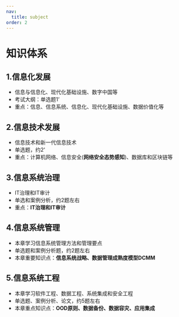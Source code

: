 ```yaml
---
nav:
  title: subject
order: 2
---
```

# 知识体系

## 1.信息化发展

+ 信息与信息化、现代化基础设施、数字中国等
+ 考试大纲：单选题1’
+ 重点：信息、信息系统、信息化、现代化基础设施、数据价值化等

## 2.信息技术发展

+ 信息技术和新一代信息技术
+ 单选题，约2'
+ 重点：计算机网络、信息安全(**网络安全态势感知**)、数据库和区块链等

## 3.信息系统治理

+ IT治理和IT审计
+ 单选和案例分析，约2题左右
+ 重点：**IT治理和IT审计**

## 4.信息系统管理

+ 本章学习信息系统管理方法和管理要点
+ 单选题和案例分析题，约2题左右
+ 本章重要知识点：**信息系统战略、数据管理成熟度模型DCMM**

## 5.信息系统工程

+ 本章学习软件工程、数据工程、系统集成和安全工程
+ 单选题、案例分析、论文，约5题左右
+ 本章重点知识点：**OOD原则、数据备份、数据容灾、应用集成**